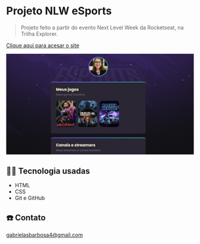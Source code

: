 # Projeto NLW eSports 

> Projeto feito a partir do evento Next Level Week da Rocketseat, na Trilha Explorer.

[Clique aqui para acesar o site](https://gabidsbarbosa.github.io/nlw/)

![preview](src/static/images/foto.png)

## 👩‍🏫 Tecnologia usadas

- HTML
- CSS
- Git e GitHub

## ☎️ Contato

gabrielasbarbosa4@gmail.com
